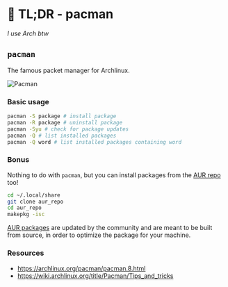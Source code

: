 # 🚀 TL;DR - pacman


*I use Arch btw*

## `pacman`

The famous packet manager for Archlinux.

![Pacman](https://media.giphy.com/media/jxJjBMvqEvMSA/giphy.gif)

### Basic usage

```sh
pacman -S package # install package
pacman -R package # uninstall package
pacman -Syu # check for package updates
pacman -Q # list installed packages
pacman -Q word # list installed packages containing word
```

### Bonus

Nothing to do with `pacman`, but you can install packages from the [AUR repo](https://aur.archlinux.org/) too!

```sh
cd ~/.local/share
git clone aur_repo
cd aur_repo
makepkg -isc
```

[AUR packages](https://wiki.archlinux.org/title/Arch_User_Repository) are updated by the community and are meant to be built from source, in order to optimize the package for your machine.

### Resources

* https://archlinux.org/pacman/pacman.8.html
* https://wiki.archlinux.org/title/Pacman/Tips_and_tricks

